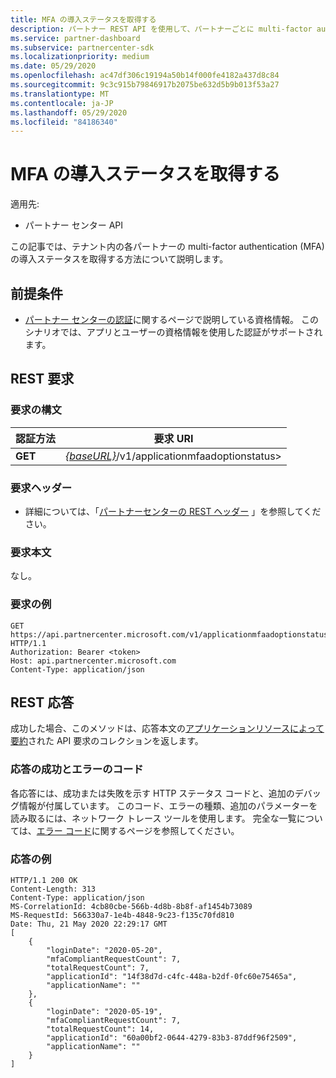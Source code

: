 ```yaml
---
title: MFA の導入ステータスを取得する
description: パートナー REST API を使用して、パートナーごとに multi-factor authentication の導入状態の一覧を取得します。
ms.service: partner-dashboard
ms.subservice: partnercenter-sdk
ms.localizationpriority: medium
ms.date: 05/29/2020
ms.openlocfilehash: ac47df306c19194a50b14f000fe4182a437d8c84
ms.sourcegitcommit: 9c3c915b79846917b2075be632d5b9b013f53a27
ms.translationtype: MT
ms.contentlocale: ja-JP
ms.lasthandoff: 05/29/2020
ms.locfileid: "84186340"
---
```

# <a name="get-mfa-adoption-status"></a>MFA の導入ステータスを取得する

適用先:

- パートナー センター API

この記事では、テナント内の各パートナーの multi-factor authentication (MFA) の導入ステータスを取得する方法について説明します。

## <a name="prerequisites"></a>前提条件

- [パートナー センターの認証](partner-center-authentication.md)に関するページで説明している資格情報。 このシナリオでは、アプリとユーザーの資格情報を使用した認証がサポートされます。

## <a name="rest-request"></a>REST 要求

### <a name="request-syntax"></a>要求の構文

| 認証方法  | 要求 URI                                                               |
|---------|---------------------------------------------------------------------------|
| **GET** | [*{baseURL}*](partner-center-rest-urls.md)/v1/applicationmfaadoptionstatus> |

### <a name="request-headers"></a>要求ヘッダー

- 詳細については、「[パートナーセンターの REST ヘッダー](headers.md) 」を参照してください。

### <a name="request-body"></a>要求本文

なし。

### <a name="request-example"></a>要求の例

```http
GET https://api.partnercenter.microsoft.com/v1/applicationmfaadoptionstatus HTTP/1.1
Authorization: Bearer <token>
Host: api.partnercenter.microsoft.com
Content-Type: application/json
```

## <a name="rest-response"></a>REST 応答

成功した場合、このメソッドは、応答本文の[アプリケーションリソースによって要約](mfa-resources.md#api-request-summarized-by-application)された API 要求のコレクションを返します。

### <a name="response-success-and-error-codes"></a>応答の成功とエラーのコード

各応答には、成功または失敗を示す HTTP ステータス コードと、追加のデバッグ情報が付属しています。 このコード、エラーの種類、追加のパラメーターを読み取るには、ネットワーク トレース ツールを使用します。 完全な一覧については、[エラー コード](error-codes.md)に関するページを参照してください。

### <a name="response-example"></a>応答の例

``` http
HTTP/1.1 200 OK
Content-Length: 313
Content-Type: application/json
MS-CorrelationId: 4cb80cbe-566b-4d8b-8b8f-af1454b73089
MS-RequestId: 566330a7-1e4b-4848-9c23-f135c70fd810
Date: Thu, 21 May 2020 22:29:17 GMT
[
    {
        "loginDate": "2020-05-20",
        "mfaCompliantRequestCount": 7,
        "totalRequestCount": 7,
        "applicationId": "14f38d7d-c4fc-448a-b2df-0fc60e75465a",
        "applicationName": ""
    },
    {
        "loginDate": "2020-05-19",
        "mfaCompliantRequestCount": 7,
        "totalRequestCount": 14,
        "applicationId": "60a00bf2-0644-4279-83b3-87ddf96f2509",
        "applicationName": ""
    }
]
```
